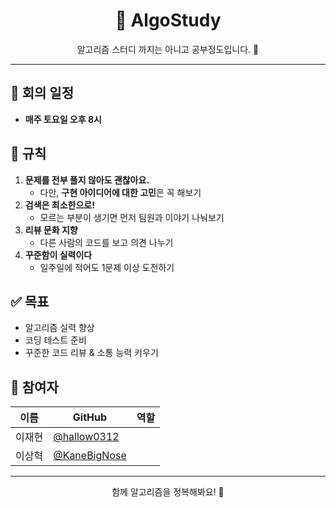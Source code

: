 <h1 align="center">📘 AlgoStudy</h1>

<p align="center">알고리즘 스터디 까지는 아니고 공부정도입니다. 💪</p>

---

## 📅 회의 일정

- **매주 토요일 오후 8시** 

## 📌 규칙

1. **문제를 전부 풀지 않아도 괜찮아요.**  
   - 다만, **구현 아이디어에 대한 고민**은 꼭 해보기
2. **검색은 최소한으로!**  
   - 모르는 부분이 생기면 먼저 팀원과 이야기 나눠보기
3. **리뷰 문화 지향**  
   - 다른 사람의 코드를 보고 의견 나누기
4. **꾸준함이 실력이다**  
   - 일주일에 적어도 1문제 이상 도전하기

## ✅ 목표

- 알고리즘 실력 향상
- 코딩 테스트 준비
- 꾸준한 코드 리뷰 & 소통 능력 키우기

## 👥 참여자

| 이름 | GitHub | 역할 |
|------|--------|------|
| 이재현 | [@hallow0312](https://github.com/hallow0312) | |
| 이상혁 | [@KaneBigNose](https://github.com/KaneBigNose) | |


---

<p align="center">
  함께 알고리즘을 정복해봐요! 🚀
</p>

